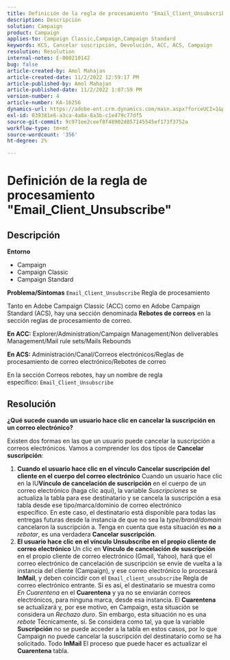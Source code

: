 ```yaml
---
title: Definición de la regla de procesamiento "Email_Client_Unsubscribe"
description: Descripción
solution: Campaign
product: Campaign
applies-to: Campaign Classic,Campaign,Campaign Standard
keywords: KCS, Cancelar suscripción, Devolución, ACC, ACS, Campaign
resolution: Resolution
internal-notes: E-000210142
bug: false
article-created-by: Amol Mahajan
article-created-date: 11/2/2022 12:59:17 PM
article-published-by: Amol Mahajan
article-published-date: 11/2/2022 1:07:59 PM
version-number: 4
article-number: KA-16256
dynamics-url: https://adobe-ent.crm.dynamics.com/main.aspx?forceUCI=1&pagetype=entityrecord&etn=knowledgearticle&id=421b7525-ae5a-ed11-9561-6045bd006a22
exl-id: 039381e6-a3ca-4a8a-8a3b-c1e479c77df5
source-git-commit: 9c971ee2ceef8f48902d857145545ef173f3752a
workflow-type: tm+mt
source-wordcount: '356'
ht-degree: 2%

---
```


# Definición de la regla de procesamiento &quot;Email_Client_Unsubscribe&quot;

## Descripción

<b>Entorno</b>
- Campaign
- Campaign Classic
- Campaign Standard

<b>Problema/Síntomas</b>
`Email_Client_Unsubscribe` Regla de procesamiento

Tanto en Adobe Campaign Classic (ACC) como en Adobe Campaign Standard (ACS), hay una sección denominada <b>Rebotes de correos</b> en la sección reglas de procesamiento de correo.

<b>En ACC:</b> Explorer/Administration/Campaign Management/Non deliverables Management/Mail rule sets/Mails Rebounds

<b>En ACS: </b>Administración/Canal/Correos electrónicos/Reglas de procesamiento de correo electrónico/Rebotes de correo

En la sección Correos rebotes, hay un nombre de regla específico: `Email_Client_Unsubscribe`


## Resolución


<b>¿Qué sucede cuando un usuario hace clic en cancelar la suscripción en un correo electrónico?</b>

Existen dos formas en las que un usuario puede cancelar la suscripción a correos electrónicos. Vamos a comprender los dos tipos de <b>Cancelar suscripción</b>:

1. <b>Cuando el usuario hace clic en el vínculo Cancelar suscripción del cliente en el cuerpo del correo electrónico</b>
Cuando un usuario hace clic en la IU<b>Vínculo de cancelación de suscripción</b> en el cuerpo de un correo electrónico (haga clic aquí), la variable *Suscripciones* se actualiza la tabla para ese destinatario y se cancela la suscripción a esa tabla desde ese tipo/marca/dominio de correo electrónico específico. En este caso, el destinatario está disponible para todas las entregas futuras desde la instancia de que no sea la *type/brand/domain* cancelaron la suscripción a. Tenga en cuenta que esta situación es <b>no</b> a *rebotar*, es una verdadera <b>Cancelar suscripción</b>.
2. <b>El usuario hace clic en el vínculo Unsubscribe en el propio cliente de correo electrónico</b>
Un clic en <b>Vínculo de cancelación de suscripción</b> en el propio cliente de correo electrónico (Gmail, Yahoo), hará que el correo electrónico de cancelación de suscripción se envíe de vuelta a la instancia del cliente (Campaign), y ese correo electrónico lo procesará <b>InMail</b>, y deben coincidir con el `Email_client_unsubscribe` Regla de correo electrónico entrante. Si es así, el destinatario se muestra como *En Cuarentena* en el <b>Cuarentena</b> y ya no se enviarán correos electrónicos, para ninguna marca, desde esa instancia. El <b>Cuarentena</b> se actualizará y, por ese motivo, en Campaign, esta situación se considera un *Rechazo duro*. Sin embargo, esta situación no es una *rebote* Técnicamente, sí. Se considera como tal, ya que la variable <b>Suscripción</b> no se puede acceder a la tabla en estos casos, por lo que Campaign no puede cancelar la suscripción del destinatario como se ha solicitado. Todo <b>InMail</b> El proceso que puede hacer es actualizar el <b>Cuarentena</b> tabla.
